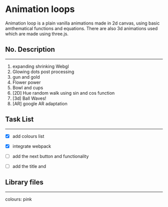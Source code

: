 # Animation loops

Animation loop is a plain vanilla animations made in 2d canvas, using basic amthematical functions and equations.
There are also 3d animations used which are made using three.js.

## No. Description
______

1. expanding shrinking Webgl 
2. Glowing dots post processing
3. gun and gold
4. Flower power
5. Bowl and cups
6. [2D] Hue random walk using sin and cos function
7. [3d] Ball Waves!
99. [AR] google AR adaptation




## Task List
______

- [x] add colours list
- [x] integrate webpack
- [ ] add the next button and functionality
- [ ] add the title and 




## Library files
______

colours: pink